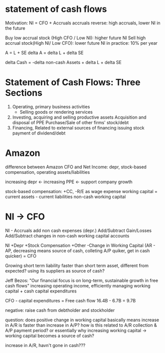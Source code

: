 # statement of cash flows
Motivation: NI = CFO + Accruals
accruals reverse: high accruals, lower NI in the future

Buy low accrual stock (High CFO / Low NI): higher future NI
Sell high accrual stock(High NI/ Low CFO): lower future NI 
in practice: 10% per year

A = L + SE
delta A = delta L + delta SE

delta Cash = -delta non-cash Assets + delta L + delta SE

# Statement of Cash Flows: Three Sections
1. Operating, primary business activities
   - Selling goods or rendering services
2. Investing, acquiring and selling productive assets
   Acquisition and disposal of PPE
   Purchase/Sale of other firms' stock/debt
3. Financing, Related to external sources of financing
   issuing stock
   payment of dividend/debt

# Amazon
difference between Amazon CFO and Net Income: depr, stock-based compensation, operating assets/liabilities

increasing depr <- increasing PPE <- support company growth

stock-based compensation: +CC, -R/E as wage expense
working capital = current assets - current liabilities
non-cash working capital

# NI -> CFO
NI - Accruals 
add non cash expenses (depr.)
Add/Subtract Gain/Losses 
Add/Subtract changes in non-cash working capital accounts

NI
+Depr
+Stock Compensation
+Other
-Change in Working Capital (AR - AP, decreasing means source of cash, colleting A/P quiker, get in cash quicker)
= CFO

Growing short term liability faster than short term asset,
different from expected?
using its suppliers as source of cash?

Jeff Bezos: "Our financial focus is on long-term, sustainable growth in free cash flows"
increasing operating income, efficiently managing working capital + cash capital expenditures

CFO - capital expenditures = Free cash flow
16.4B - 6.7B = 9.7B

negative: raise cash from debtholder and stockholder

question: does positive change in working capital basically means increase in A/R is faster than increase in A/P? how is this related to A/R collection & A/P payment period?
or essentially why increasing working capital -> working capital becomes a source of cash?

increase in A/R, havn't gone in cash???